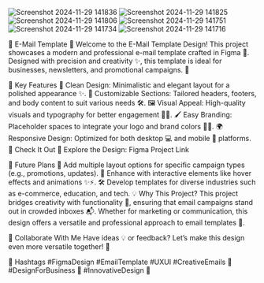 ![Screenshot 2024-11-29 141836](https://github.com/user-attachments/assets/1d6dea12-f504-426f-a2a1-44fbc6f01d3e)
![Screenshot 2024-11-29 141825](https://github.com/user-attachments/assets/460a17e4-abd7-4b96-a4b2-10f2d14200dd)
![Screenshot 2024-11-29 141806](https://github.com/user-attachments/assets/72bf3b23-4343-4207-9c9b-b89c73d1d562)
![Screenshot 2024-11-29 141751](https://github.com/user-attachments/assets/032d2ad3-96e1-4d43-94d4-7f906215ae84)
![Screenshot 2024-11-29 141734](https://github.com/user-attachments/assets/fb9ab576-5468-407e-8c97-7989cdcbeca4)
![Screenshot 2024-11-29 141716](https://github.com/user-attachments/assets/aac34b96-5010-46f6-bee1-28ca935146a0)


📧 E-Mail Template
🎉 Welcome to the E-Mail Template Design!
This project showcases a modern and professional e-mail template crafted in Figma 🎨. Designed with precision and creativity ✨, this template is ideal for businesses, newsletters, and promotional campaigns. 🚀

🌟 Key Features
📩 Clean Design: Minimalistic and elegant layout for a polished appearance ✨.
🎯 Customizable Sections: Tailored headers, footers, and body content to suit various needs 🛠️.
🖼️ Visual Appeal: High-quality visuals and typography for better engagement 📸📝.
🖌️ Easy Branding: Placeholder spaces to integrate your logo and brand colors 🎨🎉.
🌍 Responsive Design: Optimized for both desktop 💻 and mobile 📱 platforms.
🔗 Check It Out
👀 Explore the Design: Figma Project Link

🚀 Future Plans
🔄 Add multiple layout options for specific campaign types (e.g., promotions, updates).
🌈 Enhance with interactive elements like hover effects and animations ✨⚡.
🛠️ Develop templates for diverse industries such as e-commerce, education, and tech.
💡 Why This Project?
This project bridges creativity with functionality 🎯, ensuring that email campaigns stand out in crowded inboxes 📬. Whether for marketing or communication, this design offers a versatile and professional approach to email templates 🌟.

🤝 Collaborate With Me
Have ideas 💡 or feedback? Let’s make this design even more versatile together! 🚀

📌 Hashtags
#FigmaDesign #EmailTemplate #UXUI #CreativeEmails 📧 #DesignForBusiness 🏢 #InnovativeDesign 🎨
